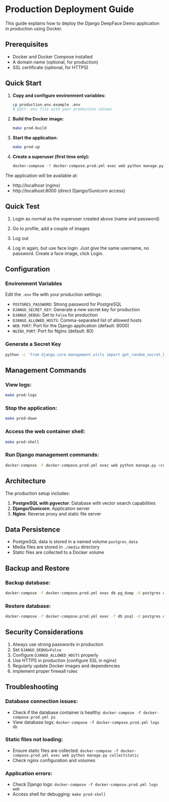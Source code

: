 # Production Deployment Guide

This guide explains how to deploy the Django DeepFace Demo application in production using Docker.

## Prerequisites

- Docker and Docker Compose installed
- A domain name (optional, for production)
- SSL certificate (optional, for HTTPS)

## Quick Start

1. **Copy and configure environment variables:**
   ```bash
   cp production.env.example .env
   # Edit .env file with your production values
   ```

2. **Build the Docker image:**
   ```bash
   make prod-build
   ```

3. **Start the application:**
   ```bash
   make prod-up
   ```

4. **Create a superuser (first time only):**
   ```bash
   docker-compose -f docker-compose.prod.yml exec web python manage.py createsuperuser
   ```

The application will be available at:
- http://localhost (nginx)
- http://localhost:8000 (direct Django/Gunicorn access)

## Quick Test

1. Login as normal as the superuser created above (name and password)

2. Go to profile, add a couple of images

3. Log out

4. Log in again, but use face login. Just give the same username, no password. Create a face image, click Login. 


## Configuration

### Environment Variables

Edit the `.env` file with your production settings:

- `POSTGRES_PASSWORD`: Strong password for PostgreSQL
- `DJANGO_SECRET_KEY`: Generate a new secret key for production
- `DJANGO_DEBUG`: Set to `False` for production
- `DJANGO_ALLOWED_HOSTS`: Comma-separated list of allowed hosts
- `WEB_PORT`: Port for the Django application (default: 8000)
- `NGINX_PORT`: Port for Nginx (default: 80)

### Generate a Secret Key

```bash
python -c 'from django.core.management.utils import get_random_secret_key; print(get_random_secret_key())'
```

## Management Commands

### View logs:
```bash
make prod-logs
```

### Stop the application:
```bash
make prod-down
```

### Access the web container shell:
```bash
make prod-shell
```

### Run Django management commands:
```bash
docker-compose -f docker-compose.prod.yml exec web python manage.py <command>
```

## Architecture

The production setup includes:

1. **PostgreSQL with pgvector**: Database with vector search capabilities
2. **Django/Gunicorn**: Application server
3. **Nginx**: Reverse proxy and static file server

## Data Persistence

- PostgreSQL data is stored in a named volume `postgres_data`
- Media files are stored in `./media` directory
- Static files are collected to a Docker volume

## Backup and Restore

### Backup database:
```bash
docker-compose -f docker-compose.prod.yml exec db pg_dump -U postgres deepface > backup.sql
```

### Restore database:
```bash
docker-compose -f docker-compose.prod.yml exec -T db psql -U postgres deepface < backup.sql
```

## Security Considerations

1. Always use strong passwords in production
2. Set `DJANGO_DEBUG=False`
3. Configure `DJANGO_ALLOWED_HOSTS` properly
4. Use HTTPS in production (configure SSL in nginx)
5. Regularly update Docker images and dependencies
6. Implement proper firewall rules

## Troubleshooting

### Database connection issues:
- Check if the database container is healthy: `docker-compose -f docker-compose.prod.yml ps`
- View database logs: `docker-compose -f docker-compose.prod.yml logs db`

### Static files not loading:
- Ensure static files are collected: `docker-compose -f docker-compose.prod.yml exec web python manage.py collectstatic`
- Check nginx configuration and volumes

### Application errors:
- Check Django logs: `docker-compose -f docker-compose.prod.yml logs web`
- Access shell for debugging: `make prod-shell` 